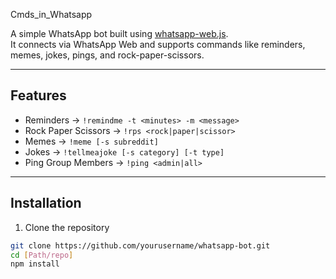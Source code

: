 ﻿Cmds_in_Whatsapp


A simple WhatsApp bot built using [whatsapp-web.js](https://github.com/pedroslopez/whatsapp-web.js).  
It connects via WhatsApp Web and supports commands like reminders, memes, jokes, pings, and rock-paper-scissors.

---

## Features
- Reminders → `!remindme -t <minutes> -m <message>`
- Rock Paper Scissors → `!rps <rock|paper|scissor>`
- Memes → `!meme [-s subreddit]`
- Jokes → `!tellmeajoke [-s category] [-t type]`
- Ping Group Members → `!ping <admin|all>`

---

## Installation

1. Clone the repository
```bash
git clone https://github.com/yourusername/whatsapp-bot.git
cd [Path/repo]
npm install
```
